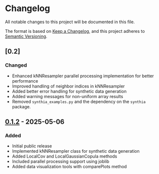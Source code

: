 # Changelog
All notable changes to this project will be documented in this file.

The format is based on [Keep a Changelog](https://keepachangelog.com/en/1.0.0/),
and this project adheres to [Semantic Versioning](https://semver.org/spec/v2.0.0.html).

## [0.2]
### Changed
- Enhanced kNNResampler parallel processing implementation for better performance
- Improved handling of neighbor indices in kNNResampler
- Added better error handling for synthetic data generation
- Added warning messages for non-uniform array results
- Removed `synthia_examples.py` and the dependency on the `synthia` package. 

## [0.1.2] - 2025-05-06
### Added
- Initial public release
- Implemented kNNResampler class for synthetic data generation
- Added LocalCov and LocalGaussianCopula methods
- Included parallel processing support using joblib
- Added data visualization tools with comparePlots method

[Unreleased]: https://github.com/alfurka/synloc/compare/v0.1.2...HEAD
[0.1.2]: https://github.com/alfurka/synloc/releases/tag/v0.1.2
